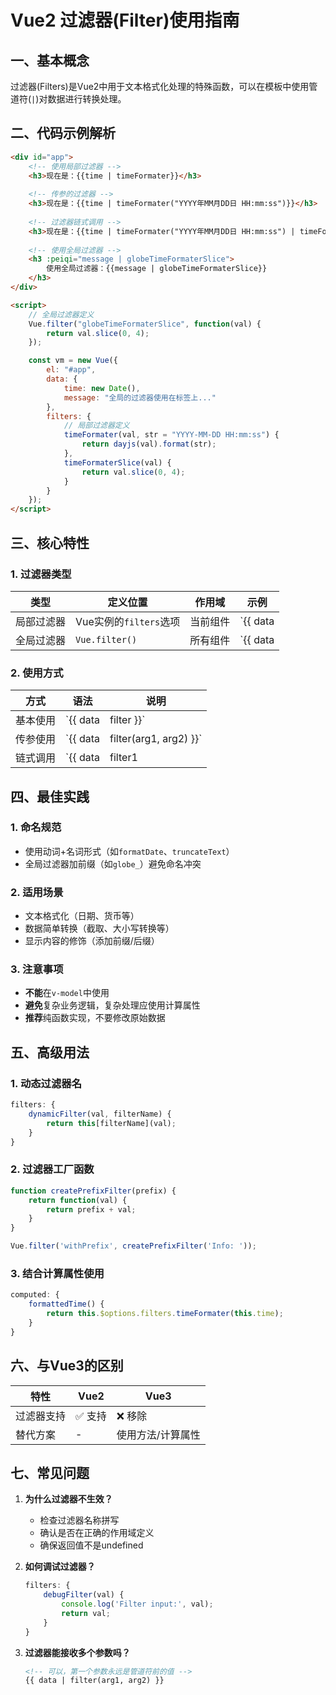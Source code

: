 # Vue2 过滤器(Filter)使用指南

## 一、基本概念

过滤器(Filters)是Vue2中用于文本格式化处理的特殊函数，可以在模板中使用管道符(`|`)对数据进行转换处理。

## 二、代码示例解析

```html
<div id="app">
    <!-- 使用局部过滤器 -->
    <h3>现在是：{{time | timeFormater}}</h3>
    
    <!-- 传参的过滤器 -->
    <h3>现在是：{{time | timeFormater("YYYY年MM月DD日 HH:mm:ss")}}</h3>
    
    <!-- 过滤器链式调用 -->
    <h3>现在是：{{time | timeFormater("YYYY年MM月DD日 HH:mm:ss") | timeFormaterSlice}}</h3>
    
    <!-- 使用全局过滤器 -->
    <h3 :peiqi="message | globeTimeFormaterSlice">
        使用全局过滤器：{{message | globeTimeFormaterSlice}}
    </h3>
</div>

<script>
    // 全局过滤器定义
    Vue.filter("globeTimeFormaterSlice", function(val) {
        return val.slice(0, 4);
    });

    const vm = new Vue({
        el: "#app",
        data: {
            time: new Date(),
            message: "全局的过滤器使用在标签上..."
        },
        filters: {
            // 局部过滤器定义
            timeFormater(val, str = "YYYY-MM-DD HH:mm:ss") {
                return dayjs(val).format(str);
            },
            timeFormaterSlice(val) {
                return val.slice(0, 4);
            }
        }
    });
</script>
```

## 三、核心特性

### 1. 过滤器类型

| 类型       | 定义位置               | 作用域   | 示例                        |
| ---------- | ---------------------- | -------- | --------------------------- |
| 局部过滤器 | Vue实例的`filters`选项 | 当前组件 | `{{ data | localFilter }}`  |
| 全局过滤器 | `Vue.filter()`         | 所有组件 | `{{ data | globalFilter }}` |

### 2. 使用方式

| 方式     | 语法                              | 说明               |
| -------- | --------------------------------- | ------------------ |
| 基本使用 | `{{ data | filter }}`             | 单个过滤器         |
| 传参使用 | `{{ data | filter(arg1, arg2) }}` | 可传递额外参数     |
| 链式调用 | `{{ data | filter1 | filter2 }}`  | 多个过滤器依次处理 |

## 四、最佳实践

### 1. 命名规范
- 使用动词+名词形式（如`formatDate`、`truncateText`）
- 全局过滤器加前缀（如`globe_`）避免命名冲突

### 2. 适用场景
- 文本格式化（日期、货币等）
- 数据简单转换（截取、大小写转换等）
- 显示内容的修饰（添加前缀/后缀）

### 3. 注意事项
- **不能**在`v-model`中使用
- **避免**复杂业务逻辑，复杂处理应使用计算属性
- **推荐**纯函数实现，不要修改原始数据

## 五、高级用法

### 1. 动态过滤器名
```javascript
filters: {
    dynamicFilter(val, filterName) {
        return this[filterName](val);
    }
}
```

### 2. 过滤器工厂函数
```javascript
function createPrefixFilter(prefix) {
    return function(val) {
        return prefix + val;
    }
}

Vue.filter('withPrefix', createPrefixFilter('Info: '));
```

### 3. 结合计算属性使用
```javascript
computed: {
    formattedTime() {
        return this.$options.filters.timeFormater(this.time);
    }
}
```

## 六、与Vue3的区别

| 特性       | Vue2   | Vue3              |
| ---------- | ------ | ----------------- |
| 过滤器支持 | ✅ 支持 | ❌ 移除            |
| 替代方案   | -      | 使用方法/计算属性 |

## 七、常见问题

1. **为什么过滤器不生效？**
   - 检查过滤器名称拼写
   - 确认是否在正确的作用域定义
   - 确保返回值不是undefined

2. **如何调试过滤器？**
   ```javascript
   filters: {
       debugFilter(val) {
           console.log('Filter input:', val);
           return val;
       }
   }
   ```

3. **过滤器能接收多个参数吗？**
   ```html
   <!-- 可以，第一个参数永远是管道符前的值 -->
   {{ data | filter(arg1, arg2) }}
   ```
